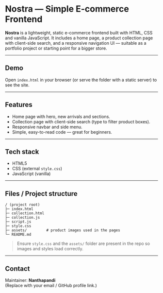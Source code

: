 # Nostra — Simple E-commerce Frontend

**Nostra** is a lightweight, static e-commerce frontend built with HTML, CSS and vanilla JavaScript. It includes a home page, a product collection page with client-side search, and a responsive navigation UI — suitable as a portfolio project or starting point for a bigger store.

---

## Demo
Open `index.html` in your browser (or serve the folder with a static server) to see the site.

---

## Features
- Home page with hero, new arrivals and sections.
- Collection page with client-side search (type to filter product boxes).
- Responsive navbar and side menu.
- Simple, easy-to-read code — great for beginners.

---

## Tech stack
- HTML5
- CSS (external `style.css`)
- JavaScript (vanilla)

---

## Files / Project structure
```
/ (project root)
├─ index.html
├─ collection.html
├─ collection.js
├─ script.js
├─ style.css
├─ assets/         # product images used in the pages
└─ README.md
```

> Ensure `style.css` and the `assets/` folder are present in the repo so images and styles load correctly.

---


## Contact
Maintainer: **Nanthapandi**  
(Replace with your email / GitHub profile link.)
